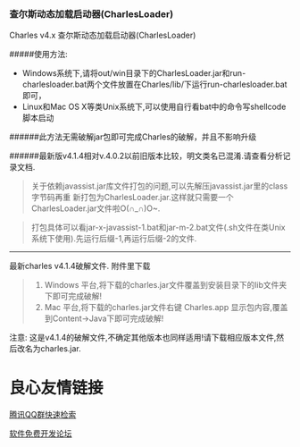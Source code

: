 ### 查尔斯动态加载启动器(CharlesLoader)

Charles v4.x 查尔斯动态加载启动器(CharlesLoader)

#####使用方法:
>
* Windows系统下,请将out/win目录下的CharlesLoader.jar和run-charlesloader.bat两个文件放置在Charles/lib/下运行run-charlesloader.bat即可，
* Linux和Mac OS X等类Unix系统下,可以使用自行看bat中的命令写shellcode脚本启动

######此方法无需破解jar包即可完成Charles的破解，并且不影响升级

######最新版v4.1.4相对v.4.0.2以前旧版本比较，明文类名已混淆.请查看分析记录文档.

>关于依赖javassist.jar库文件打包的问题,可以先解压javassist.jar里的class字节码再重
新打包为CharlesLoader.jar.这样就只需要一个CharlesLoader.jar文件啦O(∩_∩)O~.

>打包具体可以看jar-x-javassist-1.bat和jar-m-2.bat文件(.sh文件在类Unix系统下使用).先运行后缀-1,再运行后缀-2的文件.

---

最新charles v4.1.4破解文件. 附件里下载

> 1. Windows 平台,将下载的charles.jar文件覆盖到安装目录下的lib文件夹下即可完成破解!
> 2. Mac 平台,将下载的charles.jar文件右键 Charles.app 显示包内容,覆盖到Content->Java下即可完成破解! 

注意: 这是v4.1.4的破解文件,不确定其他版本也同样适用!请下载相应版本文件,然后改名为charles.jar.


 # 良心友情链接

[腾讯QQ群快速检索](http://u.720life.cn/s/8cf73f7c)

[软件免费开发论坛](http://u.720life.cn/s/bbb01dc0)